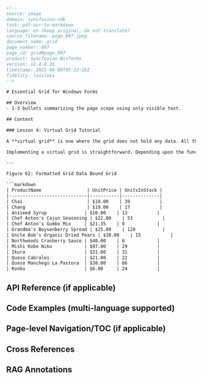```html
<!-- 
source: image
domain: syncfusion-sdk
task: pdf-ocr-to-markdown
language: en (keep original; do not translate)
source_filename: page_097.jpeg
document_name: grid
page_number: 097
page_id: grid#page_097
product: Syncfusion Winforms
version: 11.4.0.26
timestamp: 2025-08-09T05:22:26Z
fidelity: lossless
-->

# Essential Grid for Windows Forms

## Overview
- 1-3 bullets summarizing the page scope using only visible text.

## Content

### Lesson 4: Virtual Grid Tutorial

A **virtual grid** is one where the grid does not hold any data. All the data that is displayed by the grid is provided on demand from some external data source to the grid when it needs it. Virtual grids are ideal for displaying large amounts of data which are already stored in some manner. This data is not moved from its original location or stored in `GridStyleInfo` objects. Instead, `GridInfoStyle` objects are created on the fly, to temporarily hold only the necessary data and are discarded when they are no longer needed. There is no data stored in the grid.

Implementing a virtual grid is straightforward. Depending upon the functionality that you need, you can implement a virtual grid with as few as three events. To implement a virtual grid, you must tell the grid how many rows and columns your data source has, and provide the grid the data from your data source. You must do these things in real time, only when the grid requests these data elements. When the grid needs to know the number of rows in the grid, it will fire the `QueryRowCount` event. When it needs to know the number of columns in the grid, it will fire the `QueryColCount` event. When it needs to know a `GridStyleInfo` object for a particular cell, it will fire the `QueryCellInfo` event. By handling these events and setting appropriate members of the `EventArgs`, you are providing the information that the grid needs at the time when it needs it.

---

Figure 62: Formatted Grid Data Bound Grid

```markdown
| ProductName                 | UnitPrice | UnitsInStock |
|-----------------------------|-----------|--------------|
| Chai                        | $18.00    | 39           |
| Chang                       | $19.00    | 17           |
| Aniseed Syrup              | $10.00    | 13           |
| Chef Anton's Cajun Seasoning | $22.00    | 53           |
| Chef Anton's Gumbo Mix     | $21.35    | 0            |
| Grandma's Boysenberry Spread | $25.00    | 120          |
| Uncle Bob's Organic Dried Pears | $30.00    | 15           |
| Northwoods Cranberry Sauce | $40.00    | 6            |
| Mishi Kobe Niku            | $97.00    | 29           |
| Ikura                      | $31.00    | 31           |
| Queso Cabrales             | $21.00    | 22           |
| Queso Manchego La Pastora  | $38.00    | 86           |
| Konbu                      | $6.00     | 24           |
```

## API Reference (if applicable)

## Code Examples (multi-language supported)

## Page-level Navigation/TOC (if applicable)

## Cross References

## RAG Annotations
<!-- tags: [product, module, control, api, version?] keywords: [k1, k2, ...] -->
<!-- "virtual grid", "GridStyleInfo", "GridInfoStyle", "QueryRowCount", "QueryColCount", "QueryCellInfo", "EventArgs" -->

```